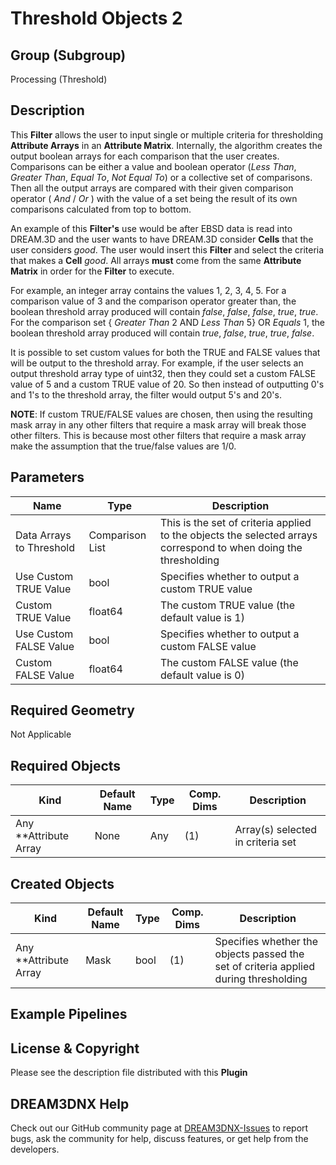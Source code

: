 # Threshold Objects 2 


## Group (Subgroup) ##

Processing (Threshold)

## Description ##

This **Filter** allows the user to input single or multiple criteria for thresholding **Attribute Arrays** in an **Attribute Matrix**. Internally, the algorithm creates the output boolean arrays for each comparison that the user creates.  Comparisons can be either a value and boolean operator (*Less Than*, *Greater Than*, *Equal To*, *Not Equal To*) or a collective set of comparisons. Then all the output arrays are compared with their given comparison operator ( *And* / *Or* ) with the value of a set being the result of its own comparisons calculated from top to bottom.

An example of this **Filter's** use would be after EBSD data is read into DREAM.3D and the user wants to have DREAM.3D consider **Cells** that the user considers *good*. The user would insert this **Filter** and select the criteria that makes a **Cell** *good*. All arrays **must** come from the same **Attribute Matrix** in order for the **Filter** to execute.

For example, an integer array contains the values 1, 2, 3, 4, 5. For a comparison value of 3 and the comparison operator greater than, the boolean threshold array produced will contain *false*, *false*, *false*, *true*, *true*. For the comparison set { *Greater Than* 2 AND *Less Than* 5} OR *Equals* 1, the boolean threshold array produced will contain *true*, *false*, *true*, *true*, *false*.

It is possible to set custom values for both the TRUE and FALSE values that will be output to the threshold array.  For example, if the user selects an output threshold array type of uint32, then they could set a custom FALSE value of 5 and a custom TRUE value of 20.  So then instead of outputting 0's and 1's to the threshold array, the filter would output 5's and 20's.

**NOTE**: If custom TRUE/FALSE values are chosen, then using the resulting mask array in any other filters that require a mask array will break those other filters.  This is because most other filters that require a mask array make the assumption that the true/false values are 1/0.

## Parameters ##

| Name                     | Type            | Description                                                                                                    |
|--------------------------|-----------------|----------------------------------------------------------------------------------------------------------------|
| Data Arrays to Threshold | Comparison List | This is the set of criteria applied to the objects the selected arrays correspond to when doing the thresholding |
| Use Custom TRUE Value    | bool            | Specifies whether to output a custom TRUE value                                                                |
| Custom TRUE Value        | float64         | The custom TRUE value (the default value is 1)                                                                 |
| Use Custom FALSE Value   | bool            | Specifies whether to output a custom FALSE value                                                               |
| Custom FALSE Value       | float64         | The custom FALSE value (the default value is 0)                                                                |

## Required Geometry ##

Not Applicable

## Required Objects ##

| Kind                      | Default Name | Type     | Comp. Dims | Description                                 |
|---------------------------|--------------|----------|------------|---------------------------------------------|
| Any **Attribute Array | None | Any | (1) | Array(s) selected in criteria set |

## Created Objects ##

| Kind                      | Default Name | Type     | Comp. Dims | Description                                 |
|---------------------------|--------------|----------|------------|---------------------------------------------|
| Any **Attribute Array | Mask | bool | (1) | Specifies whether the objects passed the set of criteria applied during thresholding |


## Example Pipelines ##



## License & Copyright ##

Please see the description file distributed with this **Plugin**

## DREAM3DNX Help

Check out our GitHub community page at [DREAM3DNX-Issues](https://github.com/BlueQuartzSoftware/DREAM3DNX-Issues) to report bugs, ask the community for help, discuss features, or get help from the developers.


